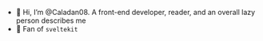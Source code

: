 - 👋 Hi, I’m @Caladan08. A front-end developer, reader, and an overall lazy person describes me
- 🌱 Fan of `sveltekit`

<!---
Caladan08/Caladan08 is a ✨ special ✨ repository because its `README.md` (this file) appears on your GitHub profile.
You can click the Preview link to take a look at your changes.
--->
